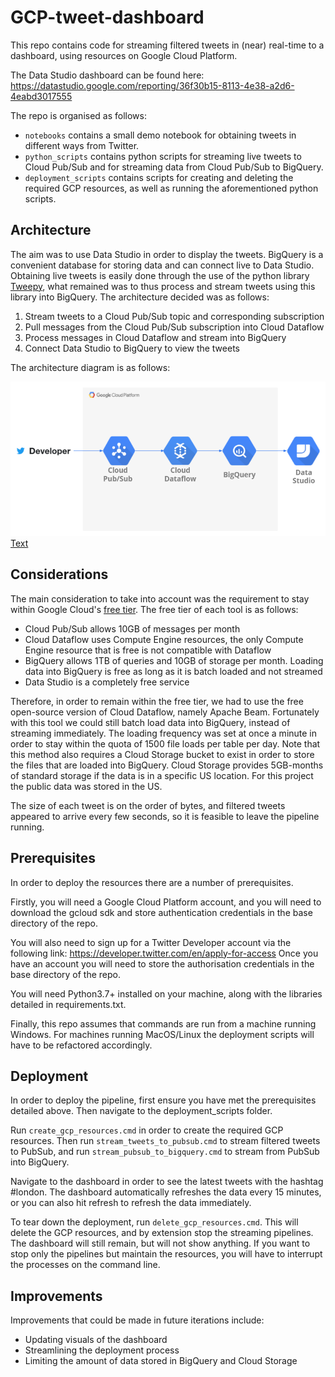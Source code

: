 # GCP-tweet-dashboard

This repo contains code for streaming filtered tweets in (near) real-time to a dashboard, using resources on Google Cloud Platform.

The Data Studio dashboard can be found here:
https://datastudio.google.com/reporting/36f30b15-8113-4e38-a2d6-4eabd3017555

The repo is organised as follows:
* `notebooks` contains a small demo notebook for obtaining tweets in different ways from Twitter.
* `python_scripts` contains python scripts for streaming live tweets to Cloud Pub/Sub and for streaming data from Cloud Pub/Sub to BigQuery.
* `deployment_scripts` contains scripts for creating and deleting the required GCP resources, as well as running the aforementioned python scripts. 

## Architecture

The aim was to use Data Studio in order to display the tweets. BigQuery is a convenient database for storing data and can connect live to Data Studio. Obtaining live tweets is easily done through the use of the python library [Tweepy](https://www.tweepy.org/), what remained was to thus process and stream tweets using this library into BigQuery. The architecture decided was as follows:
1. Stream tweets to a Cloud Pub/Sub topic and corresponding subscription
2. Pull messages from the Cloud Pub/Sub subscription into Cloud Dataflow
3. Process messages in Cloud Dataflow and stream into BigQuery
4. Connect Data Studio to BigQuery to view the tweets

The architecture diagram is as follows:

![alt text](https://github.com/smakaka400/GCP-tweet-dashboard/raw/main/architecture_diagram.PNG?raw=true "Architecture Diagram")
[Text](architecture_diagram.PNG?raw=true "Architecture Diagram")
## Considerations

The main consideration to take into account was the requirement to stay within Google Cloud's [free tier](https://cloud.google.com/free). The free tier of each tool is as follows:
* Cloud Pub/Sub allows 10GB of messages per month
* Cloud Dataflow uses Compute Engine resources, the only Compute Engine resource that is free is not compatible with Dataflow
* BigQuery allows 1TB of queries and 10GB of storage per month. Loading data into BigQuery is free as long as it is batch loaded and not streamed
* Data Studio is a completely free service

Therefore, in order to remain within the free tier, we had to use the free open-source version of Cloud Dataflow, namely Apache Beam. Fortunately with this tool we could still batch load data into BigQuery, instead of streaming immediately.
The loading frequency was set at once a minute in order to stay within the quota of 1500 file loads per table per day.
Note that this method also requires a Cloud Storage bucket to exist in order to store the files that are loaded into BigQuery. Cloud Storage provides 5GB-months of standard storage if the data is in a specific US location. For this project the public data was stored in the US.

The size of each tweet is on the order of bytes, and filtered tweets appeared to arrive every few seconds, so it is feasible to leave the pipeline running.


## Prerequisites

In order to deploy the resources there are a number of prerequisites. 

Firstly, you will need a Google Cloud Platform account, and you will need to download the gcloud sdk and store authentication credentials in the base directory of the repo.

You will also need to sign up for a Twitter Developer account via the following link: https://developer.twitter.com/en/apply-for-access
Once you have an account you will need to store the authorisation credentials in the base directory of the repo. 

You will need Python3.7+ installed on your machine, along with the libraries detailed in requirements.txt.

Finally, this repo assumes that commands are run from a machine running Windows. For machines running MacOS/Linux the deployment scripts will have to be refactored accordingly.

## Deployment

In order to deploy the pipeline, first ensure you have met the prerequisites detailed above. Then navigate to the deployment_scripts folder.

Run `create_gcp_resources.cmd` in order to create the required GCP resources. Then run `stream_tweets_to_pubsub.cmd` to stream filtered tweets to PubSub, and run `stream_pubsub_to_bigquery.cmd` to stream from PubSub into BigQuery.

Navigate to the dashboard in order to see the latest tweets with the hashtag #london. The dashboard automatically refreshes the data every 15 minutes, or you can also hit refresh to refresh the data immediately.

To tear down the deployment, run `delete_gcp_resources.cmd`. This will delete the GCP resources, and by extension stop the streaming pipelines. The dashboard will still remain, but will not show anything. 
If you want to stop only the pipelines but maintain the resources, you will have to interrupt the processes on the command line.

## Improvements

Improvements that could be made in future iterations include:
* Updating visuals of the dashboard
* Streamlining the deployment process
* Limiting the amount of data stored in BigQuery and Cloud Storage